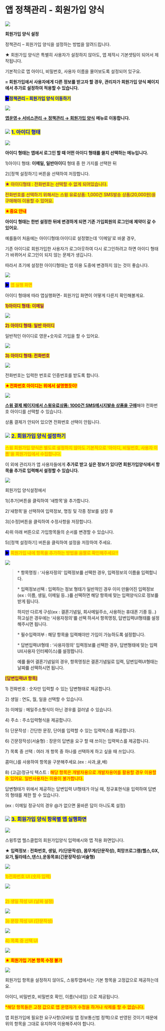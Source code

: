 # 앱 정책관리 - 회원가입 양식

![](https://wp.swing2app.co.kr/wp-content/uploads/2018/10/%ED%9A%8C%EC%9B%90%EA%B0%80%EC%9E%85%EC%96%91%EC%8B%9D%EC%A0%9C%EB%AA%A9.png)

**회원가입 양식 설정**&#x20;

정책관리 – 회원가입 양식을 설정하는 방법을 알려드립니다.

★ 회원가입 양식은 특별히 사용자가 설정하지 않아도, 앱 제작시 기본셋팅이 되어서 제작됩니다.

기본적으로 앱 아이디, 비밀번호, 사용자 이름을 물어보도록 설정되어 있구요.

**= 회원가입에서 사용자에게 다른 정보를 받고자 할 경우, 관리자가 회원가입 양식 페이지에서 추가로 설정하여 적용할 수 있습니다.**



<mark style="background-color:blue;">**▶**</mark><mark style="color:blue;">**정책관리 – 회원가입 양식 이동하기**</mark>

![](https://wp.swing2app.co.kr/wp-content/uploads/2018/10/%ED%9A%8C%EC%9B%90%EA%B0%80%EC%9E%85%EC%96%91%EC%8B%9DNEW10.png)

[**앱운영→ 서비스관리 → 정책관리 → 회원가입 양식**](http://www.swing2app.co.kr/view/app\_policy) **메뉴로 이동합니다.**

### ![](https://wp.swing2app.co.kr/wp-content/uploads/2020/04/%EB%8B%A8%EB%9D%BD1-1.png) <mark style="color:blue;">**1.  아이디 형태**</mark>

![](https://wp.swing2app.co.kr/wp-content/uploads/2018/10/%ED%9A%8C%EC%9B%90%EA%B0%80%EC%9E%85%EC%96%91%EC%8B%9DNEW11.png)

**아이디 형태는 앱에서 로그인 할 때 어떤 아이디 형태를 쓸지 선택하는 메뉴입니다.**&#x20;

1\)아이디 형태: **이메일, 일반아이디** 형태 중 한 가지를 선택한 뒤

2\)\[정책 설정하기] 버튼을 선택하여 저장합니다.

<mark style="color:purple;">★ 아이디형태 : 전화번호는 선택할 수 없게 되어있습니다.</mark>

<mark style="color:purple;">전화번호를 선택하기 위해서는 스윙 유료상품: 1,000건 SMS발송 상품(20,000원)을 구매해야 이용할 수 있어요.</mark>



<mark style="color:red;">**★중요 안내**</mark>

**아이디 형태는 한번 설정한 뒤에 변경하게 되면 기존 가입회원의 로그인에 제약이 갈 수 있어요.**

예를들어 처음에는 아이디형태:아이디로 설정했는데 ‘이메일’로 바꿀 경우,

기존 아이디로 회원가입한 사용자가 로그아웃하여 다시 로그인하려고 하면 아이디 형태가 바뀌어서 로그인이 되지 않는 문제가 생깁니다.

따라서 초기에 설정한 아이디형태는 앱 이용 도중에 변경하지 않는 것이 좋습니다.&#x20;

![](https://wp.swing2app.co.kr/wp-content/uploads/2018/09/%EC%BA%A1%EC%B2%98-3.png)

<mark style="background-color:blue;">**▶**</mark> <mark style="color:orange;">**앱 실행 화면**</mark>

아이디 형태에 따라 앱실행화면- 회원가입 화면이 어떻게 다른지 확인해볼게요.



<mark style="color:purple;">**1)아이디 형태: 이메일**</mark>

![](https://wp.swing2app.co.kr/wp-content/uploads/2018/10/%ED%9A%8C%EC%9B%90%EA%B0%80%EC%9E%85%EC%96%91%EC%8B%9D8.png)



<mark style="color:purple;">**2) 아이디 형태: 일반 아이디**</mark>

일반적인 아이디로 영문+숫자로 가입을 할 수 있어요.

![](https://wp.swing2app.co.kr/wp-content/uploads/2018/10/%ED%9A%8C%EC%9B%90%EA%B0%80%EC%9E%85%EC%96%91%EC%8B%9D7.png)



<mark style="color:purple;">**3) 아이디 형태: 전화번호**</mark>

![](https://wp.swing2app.co.kr/wp-content/uploads/2018/10/%ED%9A%8C%EC%9B%90%EA%B0%80%EC%9E%85%EC%96%91%EC%8B%9D9.png)

전화번호는 입력한 번호로 인증번호를 받도록 합니다.



<mark style="color:red;">**★전화번호 아이디는 위에서 설명했듯이!**</mark>

![](https://s3.ap-northeast-2.amazonaws.com/swing2bucket/resource/image/help/2df5a0567da835ab1e3a62868b47e003.png)

[**스윙 결제 페이지에서 스윙유료상품: 1000건 SMS메시지발송 상품을 구매**](http://www.swing2app.co.kr/view/order\_info\_action?product\_id=6)해야 전화번호 아이디를 선택할 수 있습니다.

상품 결제가 안되어 있으면 전화번호 선택이 안됩니다.



### ![](https://wp.swing2app.co.kr/wp-content/uploads/2020/04/%EB%8B%A8%EB%9D%BD1-1.png) <mark style="color:blue;">**2. 회원가입 양식 설정하기**</mark>

<mark style="color:orange;">**스윙 회원가입 양식은 별도로 설정하지 않아도 기본적으로 ‘아이디, 비밀번호, 사용자 이름’을 회원가입에서 수집합니다.**</mark>&#x20;

이 외에 관리자가 앱 사용자들에게 **추가로 받고 싶은 정보가 있다면 회원가입양식에서 항목을 추가로 입력해서 설정할 수 있습니다.**

![](https://s3.ap-northeast-2.amazonaws.com/swing2bucket/resource/image/help/54cef9fb63d0ec443b28ccf382201624.png)

회원가입 양식설정에서

1\)\[추가]버튼을 클릭하여 ‘새항목’을 추가합니다.

2\)‘새항목’을 선택하여 입력정보, 명칭 및 각종 정보를 설정 후

3\)\[수정]버튼을 클릭하여 수정사항을 저장합니다.

4\)위 아래 버튼으로 가입항목들의 순서를 변경할 수 있습니다.&#x20;

5\)\[정책 설정하기] 버튼을 클릭하여 설정을 저장하여 주세요.



<mark style="background-color:blue;">**▶**</mark> <mark style="color:orange;">**회원가입 내에 항목을 추가하는 방법을 움짤로 확인해주세요!!**</mark>

![](https://wp.swing2app.co.kr/wp-content/uploads/2018/10/%ED%9A%8C%EC%9B%90%EA%B0%80%EC%9E%85%EC%96%91%EC%8B%9D%EC%9E%91%EC%84%B1.gif)

> **\* 항목명칭 : ‘사용자정의’ 입력정보를 선택한 경우, 입력정보의 이름을 입력합니다.**
>
> **\* 입력정보선택 : 입력하는 정보 형태가 일반적인 경우 이미 만들어진 입력정보(ex : 이름, 생일, 이메일 등..)를 선택하면 해당 항목에 맞는 입력양식으로 정보를 받게 됩니다.**
>
> **하지만 다르게 구성(ex : 결혼기념일, 회사메일주소, 사용하는 휴대폰 기종 등..)하고싶은 경우에는 ‘사용자정의’를 선택 하셔서 항목명칭, 답변입력UI형태를 설정 해주시면 됩니다.**
>
> **\* 필수입력여부 : 해당 항목을 입력해야만 가입이 가능하도록 설정합니다.**
>
> **\* 답변입력UI형태 : ‘사용자정의’ 입력정보를 선택한 경우, 답변형태에 맞는 입력 UI(사용자 인터페이스)를 설정합니다.**
>
> **예를 들어 결혼기념일의 경우, 항목명칭은 결혼기념일로 입력, 답변입력UI형태는 날짜를 선택하시면 됩니다.**



<mark style="color:purple;">**\[답변입력UI 항목]**</mark>

1\) 전화번호 : 숫자만 입력할 수 있는 답변형태로 제공합니다.

2\) 생일 : 연도, 월, 일을 선택할 수 있습니다.

3\) 이메일 : 메일주소형식이 아닌 경우를 걸러낼 수 있습니다.

4\) 주소 : 주소입력형식을 제공합니다.

5\) 단문작성 : 간단한 문장, 단어를 입력할 수 있는 입력박스를 제공합니다.

6\) 긴문장작성(서술형) : 장문의 답변을 요구 할 때 쓰이는 입력박스를 제공합니다.

7\) 목록 중 선택 : 여러 개 항목 중 하나를 선택하게 하고 싶을 때 쓰입니다.

콤마(,)를 사용하여 항목을 구분해주세요.(ex : 사과,귤,배)

8\) (고급)정규식 텍스트 : <mark style="color:red;">해당 항목은 개발자용으로 개발자용어를 활용할 경우 이용할 수 있어요. 일반사용자는 이용이 불가합니다.</mark>

답변형태가 위에서 제공하는 답변입력 UI형태가 아닐 때, 정규표현식을 입력하여 답변의 형태를 제한 할 수 있습니다.

(ex : 이메일 정규식의 경우 @가 없으면 올바른 답이 아니도록 설정)



### ![](https://wp.swing2app.co.kr/wp-content/uploads/2020/04/%EB%8B%A8%EB%9D%BD1-1.png) <mark style="color:blue;">**3. 회원가입 양식 항목별 앱 실행화면**</mark>

![](https://wp.swing2app.co.kr/wp-content/uploads/2018/10/%ED%9A%8C%EC%9B%90%EA%B0%80%EC%9E%85%EC%96%91%EC%8B%9DNEW1.png)

스윙투앱 헬스클럽의 회원가입양식 입력예시와 앱 적용 화면입니다.

**★ 입력정보 : 전화번호, 생일, 키(단문작성), 몸무게(단문작성), 희망프로그램(헬스,GX,요가,필라테스,댄스),운동목표(긴문장작성/서술형)**

![](https://wp.swing2app.co.kr/wp-content/uploads/2018/09/%EC%BA%A1%EC%B2%98-3.png)

<mark style="color:orange;">**1)전화번호 UI (숫자 입력)**</mark>

![](https://wp.swing2app.co.kr/wp-content/uploads/2018/10/%ED%9A%8C%EC%9B%90%EA%B0%80%EC%9E%85%EC%96%91%EC%8B%9DNEW4.png)

\
<mark style="color:orange;">**2) 생일 작성 UI (날짜 설정)**</mark>

![](https://wp.swing2app.co.kr/wp-content/uploads/2018/10/%ED%9A%8C%EC%9B%90%EA%B0%80%EC%9E%85%EC%96%91%EC%8B%9DNEW3.png)



<mark style="color:orange;">**3) 문장 작성 UI (단문작성)**</mark>

&#x20;

![](https://wp.swing2app.co.kr/wp-content/uploads/2018/10/%ED%9A%8C%EC%9B%90%EA%B0%80%EC%9E%85%EC%96%91%EC%8B%9DNEW5.png)



<mark style="color:orange;">**4) 목록 중 선택 UI**</mark>

![](https://wp.swing2app.co.kr/wp-content/uploads/2018/10/%ED%9A%8C%EC%9B%90%EA%B0%80%EC%9E%85%EC%96%91%EC%8B%9DNEW2.png)

<mark style="color:red;">**★ 회원가입 기본 항목 수정 불가**</mark>&#x20;

![](https://wp.swing2app.co.kr/wp-content/uploads/2018/10/%ED%9A%8C%EC%9B%90%EA%B0%80%EC%9E%85%EC%A0%95%EC%B1%85\_11.20.png)

회원가입 항목을 설정하지 않아도, 스윙투앱에서는 기본 항목을 고정값으로 제공하는데요.

아이디, 비밀번호, 비밀번호 확인, 이름(닉네임) 으로 제공됩니다.

<mark style="color:red;">\*해당 항목들은 고정 값으로 앱 운영자가 수정을 하거나 삭제를 할 수 없습니다.</mark>&#x20;

&#x20;앱 회원가입에 필요한 요구사항(모바일 앱 정보통신법 정책)으로 반영된 것이기 때문에 위의 항목을 그대로 유지하여 이용해주셔야 합니다.  &#x20;

